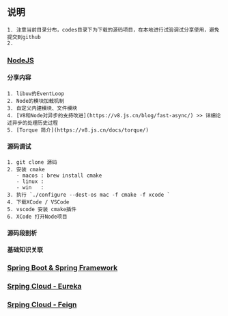 ## 说明
    1. 注意当前目录分布，codes目录下为下载的源码项目，在本地进行试验调试分享使用，避免提交到github
    2. 


### [NodeJS](https://github.com/nodejs/node)

#### 分享内容
    1. libuv的EventLoop
    2. Node的模块加载机制
    3. 自定义内建模块、文件模块
    4. [V8和Node对异步的支持改进](https://v8.js.cn/blog/fast-async/) >> 详细论述异步的处理历史过程
    5. [Torque 简介](https://v8.js.cn/docs/torque/)

#### 源码调试
    1. git clone 源码
    2. 安装 cmake 
       - macos : brew install cmake
       - linux : 
       - win   :  
    3. 执行 `./configure --dest-os mac -f cmake -f xcode `
    4. 下载XCode / VSCode
    5. vscode 安装 cmake插件
    6. XCode 打开Node项目

#### 源码段剖析


#### 基础知识关联


### [Spring Boot & Spring Framework](https://github.com/spring-projects)



### [Srping Cloud - Eureka]()



### [Srping Cloud - Feign]()